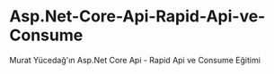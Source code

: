 # Asp.Net-Core-Api-Rapid-Api-ve-Consume
Murat Yücedağ'ın Asp.Net Core Api - Rapid Api ve Consume Eğitimi
